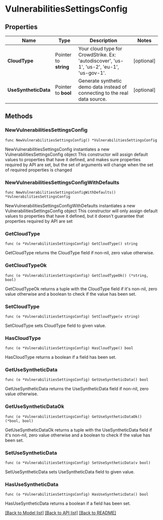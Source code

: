 # VulnerabilitiesSettingsConfig

## Properties

Name | Type | Description | Notes
------------ | ------------- | ------------- | -------------
**CloudType** | Pointer to **string** | Your cloud type for CrowdStrike. Ex: &#39;autodiscover&#39;, &#39;us-1&#39;, &#39;us-2&#39;, &#39;eu-1&#39;, &#39;us-gov-1&#39;. | [optional] 
**UseSyntheticData** | Pointer to **bool** | Generate synthetic demo data instead of connecting to the real data source. | [optional] 

## Methods

### NewVulnerabilitiesSettingsConfig

`func NewVulnerabilitiesSettingsConfig() *VulnerabilitiesSettingsConfig`

NewVulnerabilitiesSettingsConfig instantiates a new VulnerabilitiesSettingsConfig object
This constructor will assign default values to properties that have it defined,
and makes sure properties required by API are set, but the set of arguments
will change when the set of required properties is changed

### NewVulnerabilitiesSettingsConfigWithDefaults

`func NewVulnerabilitiesSettingsConfigWithDefaults() *VulnerabilitiesSettingsConfig`

NewVulnerabilitiesSettingsConfigWithDefaults instantiates a new VulnerabilitiesSettingsConfig object
This constructor will only assign default values to properties that have it defined,
but it doesn't guarantee that properties required by API are set

### GetCloudType

`func (o *VulnerabilitiesSettingsConfig) GetCloudType() string`

GetCloudType returns the CloudType field if non-nil, zero value otherwise.

### GetCloudTypeOk

`func (o *VulnerabilitiesSettingsConfig) GetCloudTypeOk() (*string, bool)`

GetCloudTypeOk returns a tuple with the CloudType field if it's non-nil, zero value otherwise
and a boolean to check if the value has been set.

### SetCloudType

`func (o *VulnerabilitiesSettingsConfig) SetCloudType(v string)`

SetCloudType sets CloudType field to given value.

### HasCloudType

`func (o *VulnerabilitiesSettingsConfig) HasCloudType() bool`

HasCloudType returns a boolean if a field has been set.

### GetUseSyntheticData

`func (o *VulnerabilitiesSettingsConfig) GetUseSyntheticData() bool`

GetUseSyntheticData returns the UseSyntheticData field if non-nil, zero value otherwise.

### GetUseSyntheticDataOk

`func (o *VulnerabilitiesSettingsConfig) GetUseSyntheticDataOk() (*bool, bool)`

GetUseSyntheticDataOk returns a tuple with the UseSyntheticData field if it's non-nil, zero value otherwise
and a boolean to check if the value has been set.

### SetUseSyntheticData

`func (o *VulnerabilitiesSettingsConfig) SetUseSyntheticData(v bool)`

SetUseSyntheticData sets UseSyntheticData field to given value.

### HasUseSyntheticData

`func (o *VulnerabilitiesSettingsConfig) HasUseSyntheticData() bool`

HasUseSyntheticData returns a boolean if a field has been set.


[[Back to Model list]](../README.md#documentation-for-models) [[Back to API list]](../README.md#documentation-for-api-endpoints) [[Back to README]](../README.md)


